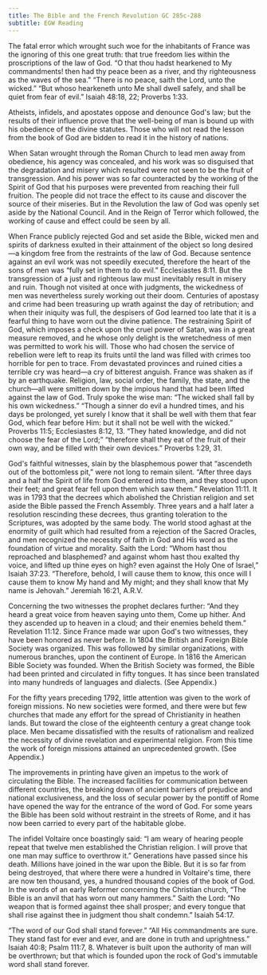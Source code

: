 ```yaml
---
title: The Bible and the French Revolution GC 285c-288
subtitle: EGW Reading
---
```


The fatal error which wrought such woe for the inhabitants of France was the ignoring of this one great truth: that true freedom lies within the proscriptions of the law of God. “O that thou hadst hearkened to My commandments! then had thy peace been as a river, and thy righteousness as the waves of the sea.” “There is no peace, saith the Lord, unto the wicked.” “But whoso hearkeneth unto Me shall dwell safely, and shall be quiet from fear of evil.” Isaiah 48:18, 22; Proverbs 1:33.

Atheists, infidels, and apostates oppose and denounce God's law; but the results of their influence prove that the well-being of man is bound up with his obedience of the divine statutes. Those who will not read the lesson from the book of God are bidden to read it in the history of nations.

When Satan wrought through the Roman Church to lead men away from obedience, his agency was concealed, and his work was so disguised that the degradation and misery which resulted were not seen to be the fruit of transgression. And his power was so far counteracted by the working of the Spirit of God that his purposes were prevented from reaching their full fruition. The people did not trace the effect to its cause and discover the source of their miseries. But in the Revolution the law of God was openly set aside by the National Council. And in the Reign of Terror which followed, the working of cause and effect could be seen by all.

When France publicly rejected God and set aside the Bible, wicked men and spirits of darkness exulted in their attainment of the object so long desired—a kingdom free from the restraints of the law of God. Because sentence against an evil work was not speedily executed, therefore the heart of the sons of men was “fully set in them to do evil.” Ecclesiastes 8:11. But the transgression of a just and righteous law must inevitably result in misery and ruin. Though not visited at once with judgments, the wickedness of men was nevertheless surely working out their doom. Centuries of apostasy and crime had been treasuring up wrath against the day of retribution; and when their iniquity was full, the despisers of God learned too late that it is a fearful thing to have worn out the divine patience. The restraining Spirit of God, which imposes a check upon the cruel power of Satan, was in a great measure removed, and he whose only delight is the wretchedness of men was permitted to work his will. Those who had chosen the service of rebellion were left to reap its fruits until the land was filled with crimes too horrible for pen to trace. From devastated provinces and ruined cities a terrible cry was heard—a cry of bitterest anguish. France was shaken as if by an earthquake. Religion, law, social order, the family, the state, and the church—all were smitten down by the impious hand that had been lifted against the law of God. Truly spoke the wise man: “The wicked shall fall by his own wickedness.” “Though a sinner do evil a hundred times, and his days be prolonged, yet surely I know that it shall be well with them that fear God, which fear before Him: but it shall not be well with the wicked.” Proverbs 11:5; Ecclesiastes 8:12, 13. “They hated knowledge, and did not choose the fear of the Lord;” “therefore shall they eat of the fruit of their own way, and be filled with their own devices.” Proverbs 1:29, 31.

God's faithful witnesses, slain by the blasphemous power that “ascendeth out of the bottomless pit,” were not long to remain silent. “After three days and a half the Spirit of life from God entered into them, and they stood upon their feet; and great fear fell upon them which saw them.” Revelation 11:11. It was in 1793 that the decrees which abolished the Christian religion and set aside the Bible passed the French Assembly. Three years and a half later a resolution rescinding these decrees, thus granting toleration to the Scriptures, was adopted by the same body. The world stood aghast at the enormity of guilt which had resulted from a rejection of the Sacred Oracles, and men recognized the necessity of faith in God and His word as the foundation of virtue and morality. Saith the Lord: “Whom hast thou reproached and blasphemed? and against whom hast thou exalted thy voice, and lifted up thine eyes on high? even against the Holy One of Israel,” Isaiah 37:23. “Therefore, behold, I will cause them to know, this once will I cause them to know My hand and My might; and they shall know that My name is Jehovah.” Jeremiah 16:21, A.R.V.

Concerning the two witnesses the prophet declares further: “And they heard a great voice from heaven saying unto them, Come up hither. And they ascended up to heaven in a cloud; and their enemies beheld them.” Revelation 11:12. Since France made war upon God's two witnesses, they have been honored as never before. In 1804 the British and Foreign Bible Society was organized. This was followed by similar organizations, with numerous branches, upon the continent of Europe. In 1816 the American Bible Society was founded. When the British Society was formed, the Bible had been printed and circulated in fifty tongues. It has since been translated into many hundreds of languages and dialects. (See Appendix.)

For the fifty years preceding 1792, little attention was given to the work of foreign missions. No new societies were formed, and there were but few churches that made any effort for the spread of Christianity in heathen lands. But toward the close of the eighteenth century a great change took place. Men became dissatisfied with the results of rationalism and realized the necessity of divine revelation and experimental religion. From this time the work of foreign missions attained an unprecedented growth. (See Appendix.)

The improvements in printing have given an impetus to the work of circulating the Bible. The increased facilities for communication between different countries, the breaking down of ancient barriers of prejudice and national exclusiveness, and the loss of secular power by the pontiff of Rome have opened the way for the entrance of the word of God. For some years the Bible has been sold without restraint in the streets of Rome, and it has now been carried to every part of the habitable globe.

The infidel Voltaire once boastingly said: “I am weary of hearing people repeat that twelve men established the Christian religion. I will prove that one man may suffice to overthrow it.” Generations have passed since his death. Millions have joined in the war upon the Bible. But it is so far from being destroyed, that where there were a hundred in Voltaire's time, there are now ten thousand, yes, a hundred thousand copies of the book of God. In the words of an early Reformer concerning the Christian church, “The Bible is an anvil that has worn out many hammers.” Saith the Lord: “No weapon that is formed against thee shall prosper; and every tongue that shall rise against thee in judgment thou shalt condemn.” Isaiah 54:17.

“The word of our God shall stand forever.” “All His commandments are sure. They stand fast for ever and ever, and are done in truth and uprightness.” Isaiah 40:8; Psalm 111:7, 8. Whatever is built upon the authority of man will be overthrown; but that which is founded upon the rock of God's immutable word shall stand forever.